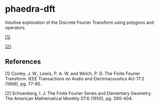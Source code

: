 # phaedra-dft
Intuitive exploration of the Discrete Fourier Transform using polygons and operators.


[[1]](#1).

[[2]](#2).


## References

<a id="1">[1]</a>
Cooley, J. W., Lewis, P. A. W. and Welch, P. D.
The Finite Fourier Transform.
IEEE Transactions on Audio and Electroacoustics
AU-17:2 (1968), pg. 77-85.

<a id="2">[2]</a>
Schoenberg, I. J.
The Finite Fourier Series and Elementary Geometry.
The American Mathematical Monthly
57:6 (1950), pg. 390-404.
